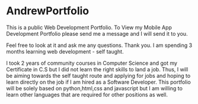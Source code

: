 # AndrewPortfolio
This is a public Web Development Portfolio. 
To View my Mobile App Development Portfolio please send me a message and I will send it to you.

Feel free to look at it and ask me any questions. Thank you.
I am spending 3 months learning web development - self taught.

I took 2 years of community courses in Computer Science and got my Certificate in C.S but I did not learn the right skills to land a job. Thus, I will be aiming towards the self taught route and applying for jobs and hoping to learn directly on the job if I am hired as a Software Developer. This portfolio will be solely based on python,html,css and javascript but I am willing to learn other languages that are required for other positions as well.
